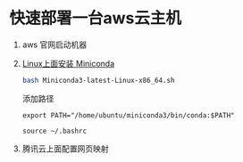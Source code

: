 # 快速部署一台aws云主机

1. aws 官网启动机器

2. [Linux上面安装 Miniconda](https://docs.conda.io/projects/conda/en/latest/user-guide/install/linux.html)

   ```bash
   bash Miniconda3-latest-Linux-x86_64.sh
   ```

   添加路径

   ```
   export PATH="/home/ubuntu/miniconda3/bin/conda:$PATH"
   
   source ~/.bashrc
   ```

3. 腾讯云上面配置网页映射

